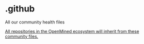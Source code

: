 # .github
All our community health files

[All repositories in the OpenMined ecosystem will inherit from these community files.](https://help.github.com/en/articles/creating-a-default-community-health-file-for-your-organization)
